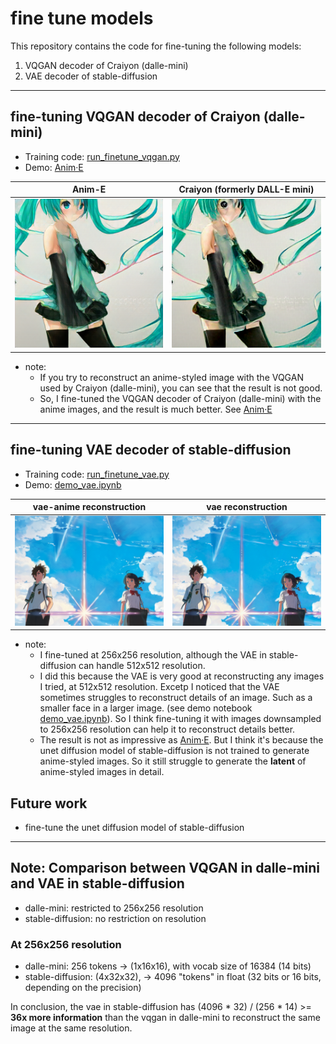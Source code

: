 # fine tune models

This repository contains the code for fine-tuning the following models:

1. VQGAN decoder of Craiyon (dalle-mini)
2. VAE decoder of stable-diffusion

--- 
## fine-tuning VQGAN decoder of Craiyon (dalle-mini)


* Training code: [run_finetune_vqgan.py](run_finetune_vqgan.py)
* Demo: [Anim·E](https://github.com/cccntu/anim_e)

| Anim-E              |  Craiyon (formerly DALL-E mini) |
:-------------------------:|:-------------------------:
![](assets/images/hatsune_miku(Anim-E).png)  |  ![](assets/images/hatsune_miku(Craiyon).png)

* note:
    - If you try to reconstruct an anime-styled image with the VQGAN used by Craiyon (dalle-mini), you can see that the result is not good.
    - So, I fine-tuned the VQGAN decoder of Craiyon (dalle-mini) with the anime images, and the result is much better. See [Anim·E](https://github.com/cccntu/anim_e)



--- 

## fine-tuning VAE decoder of stable-diffusion

* Training code: [run_finetune_vae.py](run_finetune_vae.py)
* Demo: [demo_vae.ipynb](demo_vae.ipynb)

| vae-anime reconstruction              |  vae reconstruction |
:-------------------------:|:-------------------------:
![](assets/images/myname-vae-anime.png)  |  ![](assets/images/myname-vae.png)


* note:
    - I fine-tuned at 256x256 resolution, although the VAE in stable-diffusion can handle 512x512 resolution.
    - I did this because the VAE is very good at reconstructing any images I tried, at 512x512 resolution. Excetp I noticed that the VAE sometimes struggles to reconstruct details of an image. Such as a smaller face in a larger image. (see demo notebook  [demo_vae.ipynb](demo_vae.ipynb)). So I think fine-tuning it with images downsampled to 256x256 resolution can help it to reconstruct details better.
    - The result is not as impressive as [Anim·E](https://github.com/cccntu/anim_e). But I think it's because the unet diffusion model of stable-diffusion is not trained to generate anime-styled images. So it still struggle to generate the **latent** of anime-styled images in detail.

## Future work

* fine-tune the unet diffusion model of stable-diffusion

---

## Note: Comparison between VQGAN in dalle-mini and VAE in stable-diffusion

* dalle-mini: restricted to 256x256 resolution
* stable-diffusion: no restriction on resolution
### At 256x256 resolution
* dalle-mini: 256 tokens -> (1x16x16), with vocab size of 16384 (14 bits)
* stable-diffusion: (4x32x32), -> 4096 "tokens" in float (32 bits or 16 bits, depending on the precision)

In conclusion, the vae in stable-diffusion has (4096 * 32) / (256 * 14) >= **36x more information** than the vqgan in dalle-mini to reconstruct the same image at the same resolution.






